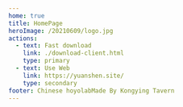```yaml
---
home: true
title: HomePage
heroImage: /20210609/logo.jpg
actions:
  - text: Fast download
    link: ./download-client.html
    type: primary
  - text: Use Web
    link: https://yuanshen.site/
    type: secondary
footer: Chinese hoyolabMade By Kongying Tavern
---
```

